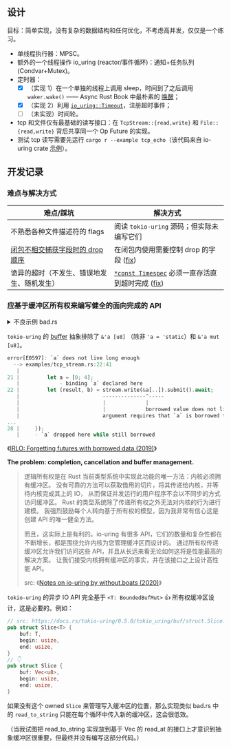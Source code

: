 
## 设计

目标：简单实现，没有复杂的数据结构和任何优化，不考虑高并发，仅仅是一个练习。

* 单线程执行器：MPSC。
* 额外的一个线程操作 io_uring (reactor/事件循环)：通知+任务队列 (Condvar+Mutex)。
* 定时器：
  - [x] （实现 1）在一个单独的线程上调用 sleep，时间到了之后调用 `waker.wake()` —— Async Rust Book 中最朴素的 [唤醒][arb-wakeups]；
  - [x] （实现 2）利用 [`io_uring::Timeout`]，注册超时事件；
  - [ ] （未实现）时间轮。
* tcp 和文件仅有最基础的读写接口：在 `TcpStream::{read,write}` 和 `File::{read,write}` 背后共享同一个 Op Future 的实现。
* 测试 tcp 读写需要先运行 `cargo r --example tcp_echo`（该代码来自 io-uring crate [示例][tcp_echo]）。

[arb-wakeups]: https://rust-lang.github.io/async-book/02_execution/03_wakeups.html
[`io_uring::Timeout`]: https://docs.rs/io-uring/latest/io_uring/opcode/struct.Timeout.html
[tcp_echo]: https://github.com/tokio-rs/io-uring/blob/c1c37735f3f94f12c773bbec6726d6d3db5ef14e/examples/tcp_echo.rs

## 开发记录

### 难点与解决方式

| 难点/踩坑                                      | 解决方式                                                            |
|------------------------------------------------|---------------------------------------------------------------------|
| 不熟悉各种文件描述符的 flags                   | 阅读 `tokio-uring` 源码；但实际未编写它们                           |
| [闭包不相交捕获字段时的 drop 顺序][drop-order] | 在闭包内使用需要控制 drop 的字段 ([fix][fix-drop])                  |
| 诡异的超时（不发生、错误地发生、随机发生）     | [`*const Timespec`] 必须一直存活直到超时完成  ([fix][fix-Timespec]) |

[drop-order]: https://doc.rust-lang.org/stable/edition-guide/rust-2021/disjoint-capture-in-closures.html#drop-order
[`*const Timespec`]: https://docs.rs/io-uring/latest/io_uring/opcode/struct.Timeout.html#method.new
[fix-drop]: https://github.com/zjp-CN/os-notes/commit/7f4022adda920280008fdaa08e436b001d00e264
[fix-Timespec]: https://github.com/zjp-CN/os-notes/commit/b8647ba049e3f1f2defd8434a9a3965b5916e7df#diff-47455ac29522bfd90d8bb00f886371ef393deeb90980e3d1a99b08893e7e1f6f

### 应基于缓冲区所有权来编写健全的面向完成的 API

<details>

<summary>不良示例 bad.rs</summary>

```rust
/// Bad practice with borrowed buffer!!! (Though it works.)
fn read_at(path: &str, offset: u64, buf: &mut [u8]) -> impl Future<Output = Result<usize>> {
  ...
}
```

</details>

`tokio-uring` 的 [buffer](https://docs.rs/tokio-uring/0.5.0/tokio_uring/buf/index.html) 抽象排除了 `&'a [u8]`
（除非 `'a = 'static`）和 `&'a mut [u8]`。

```rust
error[E0597]: `a` does not live long enough
  --> examples/tcp_stream.rs:22:41
   |
21 |         let a = [0; 4];
   |             - binding `a` declared here
22 |         let (result, b) = stream.write(&a[..]).submit().await;
   |                           --------------^-----
   |                           |             |
   |                           |             borrowed value does not live long enough
   |                           argument requires that `a` is borrowed for `'static`
...
28 |     });
   |     - `a` dropped here while still borrowed
```


《[IRLO: Forgetting futures with borrowed data (2019)](https://internals.rust-lang.org/t/forgetting-futures-with-borrowed-data/10824)》

**The problem: completion, cancellation and buffer management.**

> 逻辑所有权是在 Rust 当前类型系统中实现此功能的唯一方法：内核必须拥有缓冲区。
> 没有可靠的方法可以获取借用的切片，将其传递给内核，并等待内核完成其上的 IO，
> 从而保证并发运行的用户程序不会以不同步的方式访问缓冲区。
> Rust 的类型系统除了传递所有权之外无法对内核的行为进行建模。
> 我强烈鼓励每个人转向基于所有权的模型，因为我非常有信心这是创建 API 的唯一健全方法。
>
> 而且，这实际上是有利的。io-uring 有很多 API，它们的数量和复杂性都在不断增长，都是围绕允许内核为您管理缓冲区而设计的。
> 通过所有权传递缓冲区允许我们访问这些 API，并且从长远来看无论如何这将是性能最高的解决方案。
> 让我们接受内核拥有缓冲区的事实，并在该接口之上设计高性能 API。
> 
> src: 《[Notes on io-uring by without.boats (2020)](https://without.boats/blog/io-uring/)》


`tokio-uring` 的异步 IO API 完全基于 `<T: BoundedBufMut>` 👍 所有权缓冲区设计，这是必要的。例如：

```rust
// src: https://docs.rs/tokio-uring/0.5.0/tokio_uring/buf/struct.Slice.html
pub struct Slice<T> {
    buf: T,
    begin: usize,
    end: usize,
}
// 👇
pub struct Slice {
    buf: Vec<u8>,
    begin: usize,
    end: usize,
}
```

如果没有这个 owned `Slice` 来管理写入缓冲区的位置，那么实现类似 bad.rs 中的 `read_to_string` 只能在每个循环中传入新的缓冲区，这会很低效。

（当我试图把 read_to_string 实现放到基于 Vec 的 read_at 的接口上才意识到抽象缓冲区很重要，但最终并没有编写这部分代码。）
